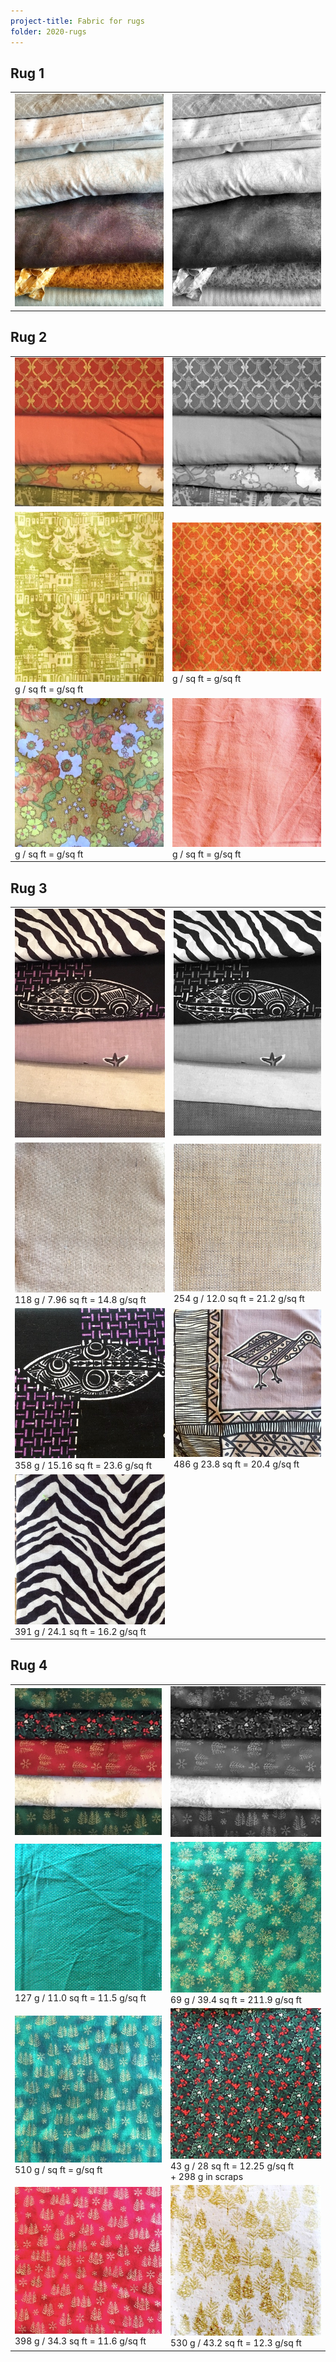 ```yaml
---
project-title: Fabric for rugs
folder: 2020-rugs
---
```


## Rug 1
<table>
	<tr>
		<td><img class="table-img" src="2020-rug1-fabric.jpg" /></td>
		<td><img class="table-img" src="2020-rug1-fabricBW.jpg" /></td>
	</tr>
</table>

## Rug 2
<table>
	<tr><td><img class="table-img" src="IMG_1041.jpg" /></td><td><img class="table-img" src="IMG_1041BW.jpg" /></td></tr>
	<tr><td><img class="table-img" src="green-boats.jpg" /><br />g / sq ft = g/sq ft</td>
	<td><img class="table-img"src="byzantine.jpg" /><br />g / sq ft = g/sq ft</td>
	<tr><td><img class="table-img"src="yellow&flowers.jpg" /><br />g / sq ft = g/sq ft</td>
	<td><img class="table-img"src="peach-sheet.jpg" /><br />g / sq ft = g/sq ft</td>
</table>

## Rug 3
<table>
	<tr><td><img class="table-img" src="IMG_1038.jpg" /></td><td><img class="table-img" src="IMG_1038BW.jpg" /></td></tr>
	<tr><td><img class="table-img"src="beige1.jpg" /><br />118 g / 7.96 sq ft = 14.8 g/sq ft</td>
	<td><img class="table-img" src="beige2.jpg" /><br />254 g / 12.0 sq ft = 21.2 g/sq ft</td></tr>
	<tr><td><img class="table-img" src="fish.jpg" /><br />358 g / 15.16 sq ft = 23.6 g/sq ft</td>
	<td><img class="table-img" src="purple-bird.jpg" /><br />486 g 23.8 sq ft = 20.4 g/sq ft</td></tr>
	<tr><td><img class="table-img" src="zebra.jpg" /><br />391 g / 24.1 sq ft = 16.2 g/sq ft</td></tr>
</table>

## Rug 4
<table>
	<tr><td><img class="table-img" src="IMG_1044.jpg" /></td><td><img class="table-img" src="IMG_1044BW.jpg" /></td></tr>
	<tr><td><img class="table-img" src="green-gold-dots.jpg" /><br />127 g / 11.0 sq ft = 11.5 g/sq ft</td>
	<td><img class="table-img" src="green-snowflakes.jpg" /><br />69 g / 39.4 sq ft = 211.9 g/sq ft</td></tr>
	<tr><td><img class="table-img" src="green-trees.jpg" /><br />510 g / sq ft = g/sq ft</td>
	<td><img class="table-img" src="holly.jpg" /><br />43 g / 28 sq ft = 12.25 g/sq ft<br />+ 298 g in scraps</td></tr>
	<tr><td><img class="table-img" src="red-trees.jpg" /><br />398 g / 34.3 sq ft = 11.6 g/sq ft</td>
	<td><img class="table-img" src="white-gold.jpg" /><br />530 g / 43.2 sq ft = 12.3 g/sq ft</td></tr>
</table>